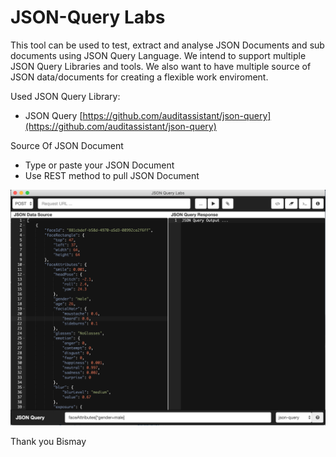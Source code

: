 # JSON-Query Labs

This tool can be used to test, extract and analyse JSON Documents and sub documents using JSON Query Language. We intend to support multiple JSON Query Libraries and tools. We also want to have multiple source of JSON data/documents for creating a flexible work enviroment.


Used JSON Query Library:
+ JSON Query [https://github.com/auditassistant/json-query](https://github.com/auditassistant/json-query)

Source Of JSON Document
+ Type or paste your JSON Document
+ Use REST method to pull JSON Document


![Screenshot](https://github.com/bismay4u/JSON-Query-Labs/blob/master/build/screenshot.png)



Thank you
Bismay